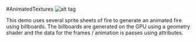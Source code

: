 #AnimatedTextures
![alt tag](http://nccastaff.bournemouth.ac.uk/jmacey/GraphicsLib/Demos/Fire.png)

This demo uses several sprite sheets of fire to generate an animated fire using billboards. The billboards are generated on the GPU using a geometry shader and the data for the frames / animation is passes using attributes.
